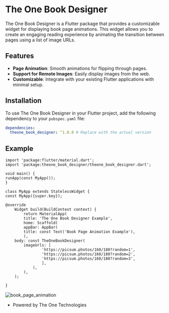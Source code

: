 # The One Book Designer

The One Book Designer is a Flutter package that provides a customizable widget for displaying book page animations. This widget allows you to create an engaging reading experience by animating the transition between pages using a list of image URLs.

## Features

- **Page Animation**: Smooth animations for flipping through pages.
- **Support for Remote Images**: Easily display images from the web.
- **Customizable**: Integrate with your existing Flutter applications with minimal setup.

## Installation

To use The One Book Designer in your Flutter project, add the following dependency to your `pubspec.yaml` file:

```yaml
dependencies:
  theone_book_designer: ^1.0.0 # Replace with the actual version

```

## Example
```
import 'package:flutter/material.dart';
import 'package:theone_book_designer/theone_book_designer.dart';

void main() {
runApp(const MyApp());
}

class MyApp extends StatelessWidget {
const MyApp({super.key});

@override
    Widget build(BuildContext context) {
        return MaterialApp(
        title: 'The One Book Designer Example',
        home: Scaffold(
        appBar: AppBar(
        title: const Text('Book Page Animation Example'),
        ),
    body: const TheOneBookDesigner(
        imageUrls: [
                'https://picsum.photos/160/180?random=1',
                'https://picsum.photos/160/180?random=2',
                'https://picsum.photos/160/180?random=3',
                ],
            ),
        ),
    );
    
}
```
![book_page_animation](https://github.com/user-attachments/assets/c39228b0-3edf-4c1a-9fd9-1181f739c681)


- Powered by The One Technologies
